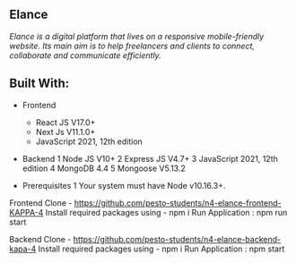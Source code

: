 ## Elance
_Elance is a digital platform that lives on a responsive mobile-friendly website. Its main aim is to help freelancers and clients to connect, collaborate and communicate efficiently._

## Built With:
* Frontend
  - React JS V17.0+
  - Next Js V11.1.0+
  - JavaScript 2021, 12th edition

* Backend
1 Node JS V10+
2 Express JS V4.7+
3 JavaScript 2021, 12th edition
4 MongoDB 4.4
5 Mongoose V5.13.2

* Prerequisites
1 Your system must have Node v10.16.3+.

Frontend
Clone - https://github.com/pesto-students/n4-elance-frontend-KAPPA-4
Install required packages using - npm i
Run Application : npm run start

Backend
Clone - https://github.com/pesto-students/n4-elance-backend-kapa-4
Install required packages using - npm i
Run Application : npm start
